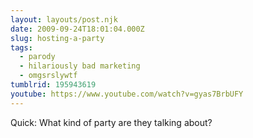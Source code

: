 ```yaml
---
layout: layouts/post.njk
date: 2009-09-24T18:01:04.000Z
slug: hosting-a-party
tags:
  - parody
  - hilariously bad marketing
  - omgsrslywtf
tumblrid: 195943619
youtube: https://www.youtube.com/watch?v=gyas7BrbUFY
---
```

<p>Quick: What kind of party are they talking about?</p>
